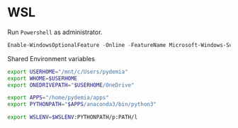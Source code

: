 # WSL

Run `Powershell` as administrator.

```powershell
Enable-WindowsOptionalFeature -Online -FeatureName Microsoft-Windows-Subsystem-Linux 

```


Shared Environment variables

```sh
export USERHOME="/mnt/c/Users/pydemia"
export WHOME=$USERHOME
export ONEDRIVEPATH="$USERHOME/OneDrive"

export APPS="/home/pydemia/apps"
export PYTHONPATH="$APPS/anaconda3/bin/python3"

export WSLENV=$WSLENV:PYTHONPATH/p:PATH/l
```

